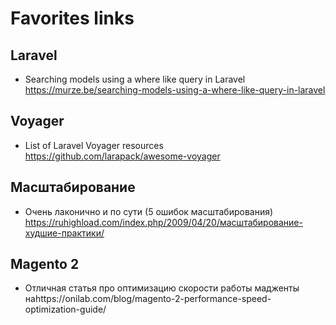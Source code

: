 # Favorites links

## Laravel
* Searching models using a where like query in Laravel https://murze.be/searching-models-using-a-where-like-query-in-laravel

## Voyager
* List of Laravel Voyager resources https://github.com/larapack/awesome-voyager

## Масштабирование
* Очень лаконично и по сути (5 ошибок масштабирования) https://ruhighload.com/index.php/2009/04/20/масштабирование-худшие-практики/

## Magento 2
* Отличная статья про оптимизацию скорости работы мадженты наhttps://onilab.com/blog/magento-2-performance-speed-optimization-guide/
